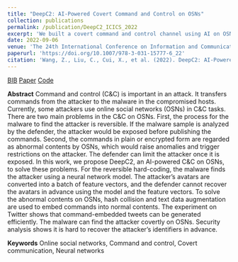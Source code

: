 ```yaml
---
title: "DeepC2: AI-Powered Covert Command and Control on OSNs"
collection: publications
permalink: /publication/DeepC2_ICICS_2022
excerpt: 'We built a covert command and control channel using AI on OSNs.'
date: 2022-09-06
venue: 'The 24th International Conference on Information and Communications Security (ICICS 2022)'
paperurl: 'https://doi.org/10.1007/978-3-031-15777-6_22'
citation: 'Wang, Z., Liu, C., Cui, X., et al. (2022). DeepC2: AI-Powered Covert Command and Control on OSNs. In: Alcaraz, C., Chen, L., Li, S., Samarati, P. (eds) Information and Communications Security. ICICS 2022. Lecture Notes in Computer Science, vol 13407. Springer, Cham.'
---
```


[BIB](/files/DeepC2_springer.bib) [Paper](https://doi.org/10.1007/978-3-031-15777-6_22) [Code](https://github.com/oicid/DeepC2)

__Abstract__ Command and control (C&C) is important in an attack. It transfers commands from the attacker to the malware in the compromised hosts. Currently, some attackers use online social networks (OSNs) in C&C tasks. There are two main problems in the C&C on OSNs. First, the process for the malware to find the attacker is reversible. If the malware sample is analyzed by the defender, the attacker would be exposed before publishing the commands. Second, the commands in plain or encrypted form are regarded as abnormal contents by OSNs, which would raise anomalies and trigger restrictions on the attacker. The defender can limit the attacker once it is exposed. In this work, we propose DeepC2, an AI-powered C&C on OSNs, to solve these problems. For the reversible hard-coding, the malware finds the attacker using a neural network model. The attacker’s avatars are converted into a batch of feature vectors, and the defender cannot recover the avatars in advance using the model and the feature vectors. To solve the abnormal contents on OSNs, hash collision and text data augmentation are used to embed commands into normal contents. The experiment on Twitter shows that command-embedded tweets can be generated efficiently. The malware can find the attacker covertly on OSNs. Security analysis shows it is hard to recover the attacker’s identifiers in advance.

__Keywords__ Online social networks, Command and control, Covert communication, Neural networks
